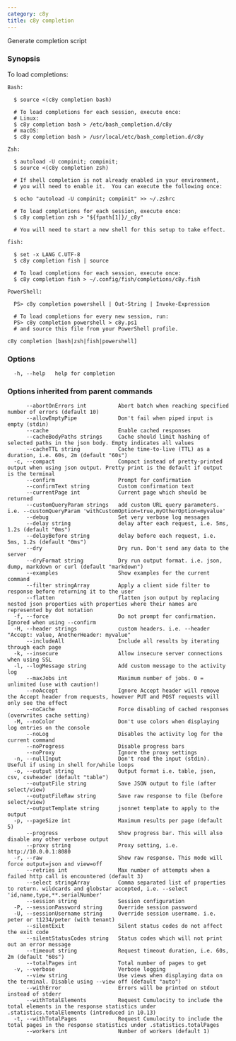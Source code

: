 ```yaml
---
category: c8y
title: c8y completion
---
```

Generate completion script

### Synopsis

To load completions:
	
	Bash:
	
	  $ source <(c8y completion bash)
	
	  # To load completions for each session, execute once:
	  # Linux:
	  $ c8y completion bash > /etc/bash_completion.d/c8y
	  # macOS:
	  $ c8y completion bash > /usr/local/etc/bash_completion.d/c8y
	
	Zsh:

	  $ autoload -U compinit; compinit;
	  $ source <(c8y completion zsh)
	
	  # If shell completion is not already enabled in your environment,
	  # you will need to enable it.  You can execute the following once:
	
	  $ echo "autoload -U compinit; compinit" >> ~/.zshrc
	
	  # To load completions for each session, execute once:
	  $ c8y completion zsh > "${fpath[1]}/_c8y"
	
	  # You will need to start a new shell for this setup to take effect.
	
	fish:
	
	  $ set -x LANG C.UTF-8
	  $ c8y completion fish | source
	
	  # To load completions for each session, execute once:
	  $ c8y completion fish > ~/.config/fish/completions/c8y.fish
	
	PowerShell:
	
	  PS> c8y completion powershell | Out-String | Invoke-Expression
	
	  # To load completions for every new session, run:
	  PS> c8y completion powershell > c8y.ps1
	  # and source this file from your PowerShell profile.
	

```
c8y completion [bash|zsh|fish|powershell]
```

### Options

```
  -h, --help   help for completion
```

### Options inherited from parent commands

```
      --abortOnErrors int          Abort batch when reaching specified number of errors (default 10)
      --allowEmptyPipe             Don't fail when piped input is empty (stdin)
      --cache                      Enable cached responses
      --cacheBodyPaths strings     Cache should limit hashing of selected paths in the json body. Empty indicates all values
      --cacheTTL string            Cache time-to-live (TTL) as a duration, i.e. 60s, 2m (default "60s")
  -c, --compact                    Compact instead of pretty-printed output when using json output. Pretty print is the default if output is the terminal
      --confirm                    Prompt for confirmation
      --confirmText string         Custom confirmation text
      --currentPage int            Current page which should be returned
      --customQueryParam strings   add custom URL query parameters. i.e. --customQueryParam 'withCustomOption=true,myOtherOption=myvalue'
      --debug                      Set very verbose log messages
      --delay string               delay after each request, i.e. 5ms, 1.2s (default "0ms")
      --delayBefore string         delay before each request, i.e. 5ms, 1.2s (default "0ms")
      --dry                        Dry run. Don't send any data to the server
      --dryFormat string           Dry run output format. i.e. json, dump, markdown or curl (default "markdown")
      --examples                   Show examples for the current command
      --filter stringArray         Apply a client side filter to response before returning it to the user
      --flatten                    flatten json output by replacing nested json properties with properties where their names are represented by dot notation
  -f, --force                      Do not prompt for confirmation. Ignored when using --confirm
  -H, --header strings             custom headers. i.e. --header "Accept: value, AnotherHeader: myvalue"
      --includeAll                 Include all results by iterating through each page
  -k, --insecure                   Allow insecure server connections when using SSL
  -l, --logMessage string          Add custom message to the activity log
      --maxJobs int                Maximum number of jobs. 0 = unlimited (use with caution!)
      --noAccept                   Ignore Accept header will remove the Accept header from requests, however PUT and POST requests will only see the effect
      --noCache                    Force disabling of cached responses (overwrites cache setting)
  -M, --noColor                    Don't use colors when displaying log entries on the console
      --noLog                      Disables the activity log for the current command
      --noProgress                 Disable progress bars
      --noProxy                    Ignore the proxy settings
  -n, --nullInput                  Don't read the input (stdin). Useful if using in shell for/while loops
  -o, --output string              Output format i.e. table, json, csv, csvheader (default "table")
      --outputFile string          Save JSON output to file (after select/view)
      --outputFileRaw string       Save raw response to file (before select/view)
      --outputTemplate string      jsonnet template to apply to the output
  -p, --pageSize int               Maximum results per page (default 5)
      --progress                   Show progress bar. This will also disable any other verbose output
      --proxy string               Proxy setting, i.e. http://10.0.0.1:8080
  -r, --raw                        Show raw response. This mode will force output=json and view=off
      --retries int                Max number of attempts when a failed http call is encountered (default 3)
      --select stringArray         Comma separated list of properties to return. wildcards and globstar accepted, i.e. --select 'id,name,type,**.serialNumber'
      --session string             Session configuration
  -P, --sessionPassword string     Override session password
  -U, --sessionUsername string     Override session username. i.e. peter or t1234/peter (with tenant)
      --silentExit                 Silent status codes do not affect the exit code
      --silentStatusCodes string   Status codes which will not print out an error message
      --timeout string             Request timeout duration, i.e. 60s, 2m (default "60s")
      --totalPages int             Total number of pages to get
  -v, --verbose                    Verbose logging
      --view string                Use views when displaying data on the terminal. Disable using --view off (default "auto")
      --withError                  Errors will be printed on stdout instead of stderr
      --withTotalElements          Request Cumulocity to include the total elements in the response statistics under .statistics.totalElements (introduced in 10.13)
  -t, --withTotalPages             Request Cumulocity to include the total pages in the response statistics under .statistics.totalPages
      --workers int                Number of workers (default 1)
```

